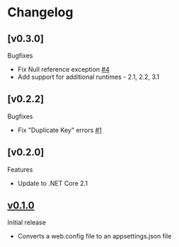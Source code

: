 # Changelog

## [v0.3.0]

Bugfixes

 - Fix Null reference exception [#4](https://github.com/andrewlock/dotnet-config2json/issues/4)
 - Add support for additional runtimes - 2.1, 2.2, 3.1

## [v0.2.2]

Bugfixes

 - Fix "Duplicate Key" errors [#1](https://github.com/andrewlock/dotnet-config2json/issues/1)

## [v0.2.0]

Features

 - Update to .NET Core 2.1

## [v0.1.0]
Initial release
 - Converts a web.config file to an appsettings.json file

[v0.1.0]: https://github.com/andrewlock/dotnet-config2json/tree/v0.1.0


